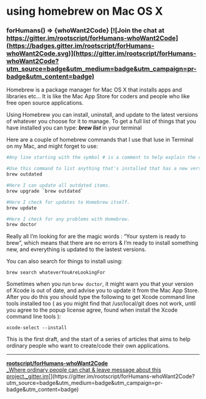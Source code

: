 # using homebrew on Mac OS X

### forHumans() => {whoWant2Code}   [![Join the chat at https://gitter.im/rootscript/forHumans-whoWant2Code](https://badges.gitter.im/rootscript/forHumans-whoWant2Code.svg)](https://gitter.im/rootscript/forHumans-whoWant2Code?utm_source=badge&utm_medium=badge&utm_campaign=pr-badge&utm_content=badge)

Homebrew is a package manager for Mac OS X that installs apps and libraries etc… It is like the Mac App Store for coders and people who like free open source applications.

Using Homebrew you can install, uninstall, and update to the latest versions of whatever you choose for it to manage. To get a full list of things that you have installed you can type: **_brew list_** in your terminal

Here are a couple of homebrew commands that I use that Iuse in Terminal on my Mac, and might forget to use:

```bash
#Any line starting with the symbol # is a comment to help explain the command below it.

#Use this command to list anything that's installed that has a new version to update to.
brew outdated

#Here I can update all outdated items.
brew upgrade `brew outdated`

#Here I check for updates to Homebrew itself.
brew update

#Here I check for any problems with Homebrew.
brew doctor
```

<script src="https://gist.github.com/rootscript/4d16516b14fc2a1dd7be188cda668839.js"></script>

Really all I’m looking for are the magic words : “Your system is ready to brew”, which means that there are no errors & I’m ready to install something new, and evrerything is updated to the lastest versions.

You can also search for things to install using:

```
brew search whateverYouAreLookingFor
```

Sometimes when you run `brew doctor`, it might warn you that your version of Xcode is out of date, and advise you to update it from the Mac App Store.  After you do this you should type the following to get Xcode command line tools installed too ( as you might find that /usr/local/git does not work, until you agree to the popup license agree, found when install the Xcode command line tools ):

```
xcode-select --install
```

This is the first draft, and the start of a series of articles that aims to help ordinary people who want to create/code their own applications.

---

[**rootscript/forHumans-whoWant2Code**  
_Where ordinary people can chat & leave message about this project._gitter.im](https://medium.com/r/?url=https%3A%2F%2Fgitter.im%2Frootscript%2FforHumans-whoWant2Code%3Futm_source%3Dbadge%26utm_medium%3Dbadge%26utm_campaign%3Dpr-badge%26utm_content%3Dbadge "https://gitter.im/rootscript/forHumans-whoWant2Code?utm_source=badge&utm_medium=badge&utm_campaign=pr-badge&utm_content=badge")[](https://gitter.im/rootscript/forHumans-whoWant2Code?utm_source=badge&utm_medium=badge&utm_campaign=pr-badge&utm_content=badge)


